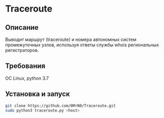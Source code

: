 # Traceroute


## Описание

Выводит маршрут (traceroute) и номера автономных систем промежуточных узлов,
используя ответы службы whois региональных регистраторов.


## Требования
ОС Linux, python 3.7


## Установка и запуск

```bash 
git clone https://github.com/0MrN0/Traceroute.git
sudo python3 traceroute.py <host>
```
